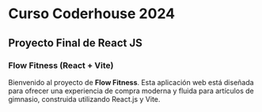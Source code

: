 # Curso Coderhouse 2024
## Proyecto Final de React JS
### Flow Fitness (React + Vite)

Bienvenido al proyecto de **Flow Fitness**. Esta aplicación web está diseñada para ofrecer una experiencia de compra moderna y fluida para artículos de gimnasio, construida utilizando React.js y Vite.
